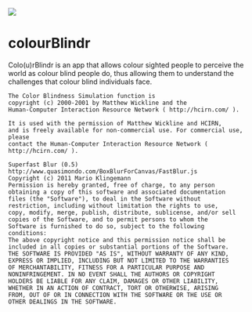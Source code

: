 <a href="https://travis-ci.org/isabellaorgan/colourBlindr"><img src="https://travis-ci.org/isabellaorgan/colourBlindr.svg?branch=master"></a>

# colourBlindr
Colo(u)rBlindr is an app that allows colour sighted people to perceive the world as colour blind people do, thus allowing them to understand the challenges that colour blind individuals face.

    The Color Blindness Simulation function is
    copyright (c) 2000-2001 by Matthew Wickline and the
    Human-Computer Interaction Resource Network ( http://hcirn.com/ ).
    
    It is used with the permission of Matthew Wickline and HCIRN,
    and is freely available for non-commercial use. For commercial use, please
    contact the Human-Computer Interaction Resource Network ( http://hcirn.com/ ).
    
    Superfast Blur (0.5)
    http://www.quasimondo.com/BoxBlurForCanvas/FastBlur.js
    Copyright (c) 2011 Mario Klingemann
    Permission is hereby granted, free of charge, to any person
    obtaining a copy of this software and associated documentation
    files (the "Software"), to deal in the Software without
    restriction, including without limitation the rights to use,
    copy, modify, merge, publish, distribute, sublicense, and/or sell
    copies of the Software, and to permit persons to whom the
    Software is furnished to do so, subject to the following
    conditions:
    The above copyright notice and this permission notice shall be
    included in all copies or substantial portions of the Software.
    THE SOFTWARE IS PROVIDED "AS IS", WITHOUT WARRANTY OF ANY KIND,
    EXPRESS OR IMPLIED, INCLUDING BUT NOT LIMITED TO THE WARRANTIES
    OF MERCHANTABILITY, FITNESS FOR A PARTICULAR PURPOSE AND
    NONINFRINGEMENT. IN NO EVENT SHALL THE AUTHORS OR COPYRIGHT
    HOLDERS BE LIABLE FOR ANY CLAIM, DAMAGES OR OTHER LIABILITY,
    WHETHER IN AN ACTION OF CONTRACT, TORT OR OTHERWISE, ARISING
    FROM, OUT OF OR IN CONNECTION WITH THE SOFTWARE OR THE USE OR
    OTHER DEALINGS IN THE SOFTWARE.
